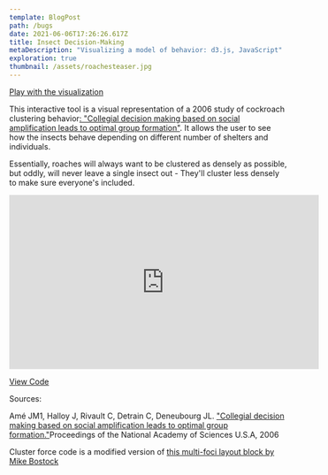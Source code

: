 ```yaml
---
template: BlogPost
path: /bugs
date: 2021-06-06T17:26:26.617Z
title: Insect Decision-Making
metaDescription: "Visualizing a model of behavior: d3.js, JavaScript"
exploration: true
thumbnail: /assets/roachesteaser.jpg
---
```

[Play with the visualization](https://ryezzz.github.io/100_days_data_visualization/day_18/index.html)

This interactive tool is a visual representation of a 2006 study of cockroach clustering behavior[: "Collegial decision making based on social amplification leads to optimal group formation"](https://www.ncbi.nlm.nih.gov/pubmed/16581903). It allows the user to see how the insects behave depending on different number of shelters and individuals. 

Essentially, roaches will always want to be clustered as densely as possible, but oddly, will never leave a single insect out - They'll cluster less densely to make sure everyone's included.

<iframe width="560" height="315" src="https://www.youtube.com/embed/sQH12Ynopvo" title="YouTube video player" frameborder="0" allow="accelerometer; autoplay; clipboard-write; encrypted-media; gyroscope; picture-in-picture" allowfullscreen></iframe>

[View Code](https://github.com/ryezzz/information-aesthetics)

Sources:

Amé JM1, Halloy J, Rivault C, Detrain C, Deneubourg JL. ["Collegial decision making based on social amplification leads to optimal group formation."](https://www.ncbi.nlm.nih.gov/pubmed/16581903)Proceedings of the National Academy of Sciences U.S.A, 2006

Cluster force code is a modified version of [this multi-foci layout block by Mike Bostock](https://bl.ocks.org/mbostock/1249681)
